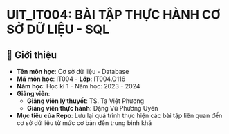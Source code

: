 # UIT_IT004: BÀI TẬP THỰC HÀNH CƠ SỞ DỮ LIỆU - SQL  

## 🧠 Giới thiệu

* **Tên môn học**: Cơ sở dữ liệu - Database
* **Mã môn học**: IT004 - **Lớp**: IT004.O116
* **Năm học**: Học kì 1 - Năm học: 2023 - 2024
* **Giảng viên**:
  * **Giảng viên lý thuyết**: TS. Tạ Việt Phương
  * **Giảng viên thực hành**: Đặng Vũ Phương Uyên
* **Mục tiêu của Repo**: Lưu lại quá trình thực hiện các bài tập liên quan đến cơ sở dữ liệu từ mức cơ bản đến trung bình khá

